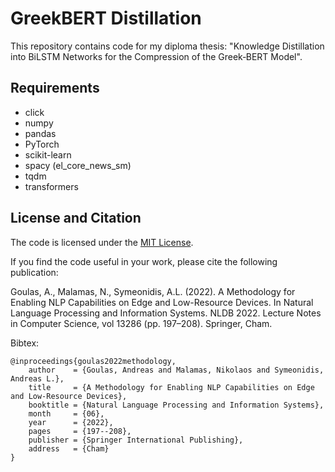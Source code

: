 # GreekBERT Distillation

This repository contains code for my diploma thesis: "Knowledge Distillation into BiLSTM Networks for the Compression of the Greek‐BERT Model".

## Requirements

* click
* numpy
* pandas
* PyTorch
* scikit-learn
* spacy (el\_core\_news\_sm)
* tqdm
* transformers

## License and Citation

The code is licensed under the [MIT License](https://opensource.org/licenses/MIT).

If you find the code useful in your work, please cite the following publication:

Goulas, A., Malamas, N., Symeonidis, A.L. (2022). A Methodology for Enabling NLP Capabilities on Edge and Low-Resource Devices. In Natural Language Processing and Information Systems. NLDB 2022. Lecture Notes in Computer Science, vol 13286 (pp. 197–208). Springer, Cham.

Bibtex:
```
@inproceedings{goulas2022methodology,
    author    = {Goulas, Andreas and Malamas, Nikolaos and Symeonidis, Andreas L.},
    title     = {A Methodology for Enabling NLP Capabilities on Edge and Low-Resource Devices},
    booktitle = {Natural Language Processing and Information Systems},
    month     = {06},
    year      = {2022},
    pages     = {197--208},
    publisher = {Springer International Publishing},
    address   = {Cham}
}
```